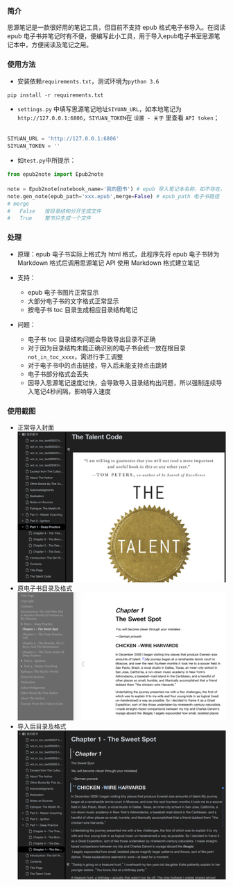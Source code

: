 

### 简介

思源笔记是一款很好用的笔记工具，但目前不支持 epub 格式电子书导入。在阅读 epub 电子书并笔记时有不便，便编写此小工具，用于导入epub电子书至思源笔记本中，方便阅读及笔记之用。


### 使用方法

- 安装依赖`requirements.txt`，测试环境为`python 3.6`

```terminal
pip install -r requirements.txt
```

- `settings.py` 中填写思源笔记地址`SIYUAN_URL`，如本地笔记为`http://127.0.0.1:6806`，`SIYUAN_TOKEN`在 `设置 - 关于` 里查看 `API token`；

```python

SIYUAN_URL = 'http://127.0.0.1:6806'
SIYUAN_TOKEN = ''

```

- 如`test.py`中所提示：

```python
from epub2note import Epub2note

note = Epub2note(notebook_name='我的图书') # epub 导入笔记本名称，如不存在，则会自动新建
note.gen_note(epub_path='xxx.epub',merge=False) # epub_path 电子书路径
# merge
#   False   按目录结构分开生成文件
#   True    整书只生成一个文件

```


### 处理

- 原理：epub 电子书实际上格式为 html 格式，此程序先将 epub 电子书转为 Markdown 格式后调用思源笔记 API 使用 Markdown 格式建立笔记
    
- 支持：
    - epub 电子书图片正常显示
    - 大部分电子书的文字格式正常显示
    - 按电子书 toc 目录生成相应目录结构笔记
- 问题：
    - 电子书 toc 目录结构问题会导致导出目录不正确
    - 对于因为目录结构未能正确识别的电子书会统一放在根目录`not_in_toc_xxxx`，需进行手工调整
    - 对于电子书中的点击链接，导入后未能支持点击跳转
    - 电子书部分格式会丢失
    - 因导入思源笔记速度过快，会导致导入目录结构出问题，所以强制连续导入笔记4秒间隔，影响导入速度
    

### 使用截图

- 正常导入封面
![](./screenshots/1.png)
- 原电子书目录及格式
![](./screenshots/2.png)
- 导入后目录及格式
![](./screenshots/3.png)